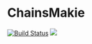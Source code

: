 # ChainsMakie

[![Build Status](https://github.com/simonsteiger/ChainsMakie.jl/actions/workflows/CI.yml/badge.svg?branch=main)](https://github.com/simonsteiger/ChainsMakie.jl/actions/workflows/CI.yml?query=branch%3Amain)
[![](https://img.shields.io/badge/docs-dev-blue.svg)](https://simonsteiger.github.io/ChainsMakie.jl/dev/)
